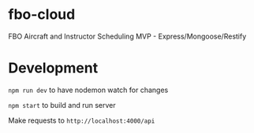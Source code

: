 # fbo-cloud
FBO Aircraft and Instructor Scheduling MVP - Express/Mongoose/Restify

# Development
`npm run dev` to have nodemon watch for changes

`npm start` to build and run server

Make requests to `http://localhost:4000/api`
